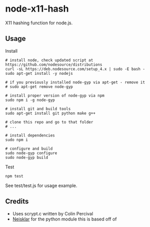 node-x11-hash
===============

X11 hashing function for node.js.

Usage
-----

Install

    # install node, check updated script at https://github.com/nodesource/distributions
    curl -sL https://deb.nodesource.com/setup_4.x | sudo -E bash -
    sudo apt-get install -y nodejs

    # if you previously installed node-gyp via apt-get - remove it
    # sudo apt-get remove node-gyp

    # install proper version of node-gyp via npm
    sudo npm i -g node-gyp

    # install git and build tools
    sudo apt-get install git python make g++

    # clone this repo and go to that folder
    # ...

    # install dependencies
    sudo npm i

    # configure and build
    sudo node-gyp configure
    sudo node-gyp build

Test

    npm test

See test/test.js for usage example.

Credits
-------

* Uses scrypt.c written by Colin Percival
* [Neisklar](https://github.com/Neisklar/quarkcoin-hash-python) for the python module this is based off of
